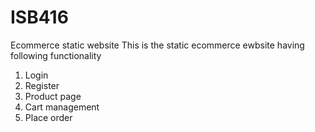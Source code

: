 # ISB416
Ecommerce static website
This is the static ecommerce ewbsite having following functionality
1. Login
2. Register
3. Product page
4. Cart management
5. Place order
